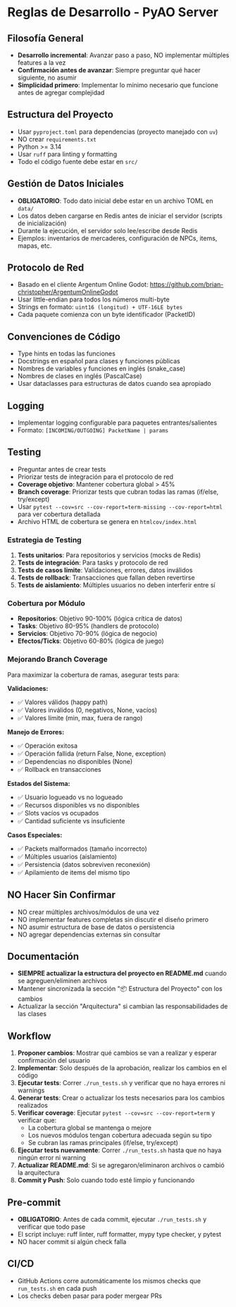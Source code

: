 # Reglas de Desarrollo - PyAO Server

## Filosofía General
- **Desarrollo incremental**: Avanzar paso a paso, NO implementar múltiples features a la vez
- **Confirmación antes de avanzar**: Siempre preguntar qué hacer siguiente, no asumir
- **Simplicidad primero**: Implementar lo mínimo necesario que funcione antes de agregar complejidad

## Estructura del Proyecto
- Usar `pyproject.toml` para dependencias (proyecto manejado con `uv`)
- NO crear `requirements.txt`
- Python >= 3.14
- Usar `ruff` para linting y formatting
- Todo el código fuente debe estar en `src/`

## Gestión de Datos Iniciales
- **OBLIGATORIO**: Todo dato inicial debe estar en un archivo TOML en `data/`
- Los datos deben cargarse en Redis antes de iniciar el servidor (scripts de inicialización)
- Durante la ejecución, el servidor solo lee/escribe desde Redis
- Ejemplos: inventarios de mercaderes, configuración de NPCs, items, mapas, etc.

## Protocolo de Red
- Basado en el cliente Argentum Online Godot: https://github.com/brian-christopher/ArgentumOnlineGodot
- Usar little-endian para todos los números multi-byte
- Strings en formato: `uint16 (longitud) + UTF-16LE bytes`
- Cada paquete comienza con un byte identificador (PacketID)

## Convenciones de Código
- Type hints en todas las funciones
- Docstrings en español para clases y funciones públicas
- Nombres de variables y funciones en inglés (snake_case)
- Nombres de clases en inglés (PascalCase)
- Usar dataclasses para estructuras de datos cuando sea apropiado

## Logging
- Implementar logging configurable para paquetes entrantes/salientes
- Formato: `[INCOMING/OUTGOING] PacketName | params`

## Testing
- Preguntar antes de crear tests
- Priorizar tests de integración para el protocolo de red
- **Coverage objetivo**: Mantener cobertura global > 45%
- **Branch coverage**: Priorizar tests que cubran todas las ramas (if/else, try/except)
- Usar `pytest --cov=src --cov-report=term-missing --cov-report=html` para ver cobertura detallada
- Archivo HTML de cobertura se genera en `htmlcov/index.html`

### Estrategia de Testing
1. **Tests unitarios**: Para repositorios y servicios (mocks de Redis)
2. **Tests de integración**: Para tasks y protocolo de red
3. **Tests de casos límite**: Validaciones, errores, datos inválidos
4. **Tests de rollback**: Transacciones que fallan deben revertirse
5. **Tests de aislamiento**: Múltiples usuarios no deben interferir entre sí

### Cobertura por Módulo
- **Repositorios**: Objetivo 90-100% (lógica crítica de datos)
- **Tasks**: Objetivo 80-95% (handlers de protocolo)
- **Servicios**: Objetivo 70-90% (lógica de negocio)
- **Efectos/Ticks**: Objetivo 60-80% (lógica de juego)

### Mejorando Branch Coverage
Para maximizar la cobertura de ramas, asegurar tests para:

**Validaciones:**
- ✅ Valores válidos (happy path)
- ✅ Valores inválidos (0, negativos, None, vacíos)
- ✅ Valores límite (min, max, fuera de rango)

**Manejo de Errores:**
- ✅ Operación exitosa
- ✅ Operación fallida (return False, None, exception)
- ✅ Dependencias no disponibles (None)
- ✅ Rollback en transacciones

**Estados del Sistema:**
- ✅ Usuario logueado vs no logueado
- ✅ Recursos disponibles vs no disponibles
- ✅ Slots vacíos vs ocupados
- ✅ Cantidad suficiente vs insuficiente

**Casos Especiales:**
- ✅ Packets malformados (tamaño incorrecto)
- ✅ Múltiples usuarios (aislamiento)
- ✅ Persistencia (datos sobreviven reconexión)
- ✅ Apilamiento de items del mismo tipo

## NO Hacer Sin Confirmar
- NO crear múltiples archivos/módulos de una vez
- NO implementar features completas sin discutir el diseño primero
- NO asumir estructura de base de datos o persistencia
- NO agregar dependencias externas sin consultar

## Documentación
- **SIEMPRE actualizar la estructura del proyecto en README.md** cuando se agreguen/eliminen archivos
- Mantener sincronizada la sección "📦 Estructura del Proyecto" con los cambios
- Actualizar la sección "Arquitectura" si cambian las responsabilidades de las clases

## Workflow
1. **Proponer cambios**: Mostrar qué cambios se van a realizar y esperar confirmación del usuario
2. **Implementar**: Solo después de la aprobación, realizar los cambios en el código
3. **Ejecutar tests**: Correr `./run_tests.sh` y verificar que no haya errores ni warnings
4. **Generar tests**: Crear o actualizar los tests necesarios para los cambios realizados
5. **Verificar coverage**: Ejecutar `pytest --cov=src --cov-report=term` y verificar que:
   - La cobertura global se mantenga o mejore
   - Los nuevos módulos tengan cobertura adecuada según su tipo
   - Se cubran las ramas principales (if/else, try/except)
6. **Ejecutar tests nuevamente**: Correr `./run_tests.sh` hasta que no haya ningún error ni warning
7. **Actualizar README.md**: Si se agregaron/eliminaron archivos o cambió la arquitectura
8. **Commit y Push**: Solo cuando todo esté limpio y funcionando

## Pre-commit
- **OBLIGATORIO**: Antes de cada commit, ejecutar `./run_tests.sh` y verificar que todo pase
- El script incluye: ruff linter, ruff formatter, mypy type checker, y pytest
- NO hacer commit si algún check falla

## CI/CD
- GitHub Actions corre automáticamente los mismos checks que `run_tests.sh` en cada push
- Los checks deben pasar para poder mergear PRs
